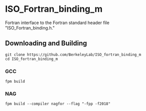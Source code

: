 ISO_Fortran_binding_m
=====================

Fortran interface to the Fortran standard header file "ISO_Fortran_binding.h."

Downloading and Building
------------------------
```
git clone https://github.com/BerkeleyLab/ISO_fortran_binding_m
cd ISO_fortran_binding_m
```

### GCC
```
fpm build
```

### NAG
```
fpm build --compiler nagfor --flag "-fpp -f2018"
```
